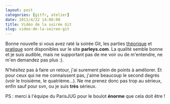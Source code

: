 ```yaml
---
layout: post
categories: [gitfr, atelier]
date: 2011/4/22 14:08:00
title: Vidéo de la soirée Git
slug: video-de-la-soiree-git
---
```


Bonne nouvelle si vous avez raté la soirée Git, les parties [théorique](http://www.parleys.com/#st=5&id=2366) et [pratique](http://www.parleys.com/#st=5&id=2368) sont disponibles sur le site **parleys.com**. La qualité semble bonne et je suis audible, mais ne supportant pas de me voir ou de m'entendre, ne m'en demandez pas plus :).

N'hésitez pas à faire un retour, j'ai surement plein de points à améliorer. Et pour ceux qui ne me connaissent pas, j'aime beaucoup le second degrés (voir le troisième, le quatrième...). Ne me prenez donc pas trop au sérieux, enfin sauf pour svn, ou je suis **très** sérieux.

PS : merci à l'équipe du ParisJUG pour le boulot **énorme** que cela doit être !

